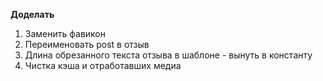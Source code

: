 **Доделать**
1. Заменить фавикон
2. Переименовать post в отзыв
3. Длина обрезанного текста отзыва в шаблоне - вынуть в константу
4. Чистка кэша и отработавших медиа
